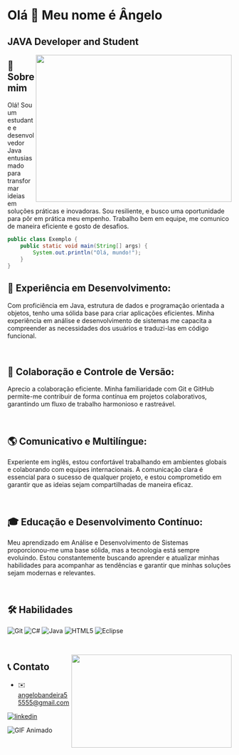 Olá 👋 Meu nome é Ângelo
=======================

JAVA Developer and Student
------------
<p>
<img src="https://raw.githubusercontent.com/abhisheknaiidu/abhisheknaiidu/master/code.gif" width="440" height="330" align="right"/>
    
## 🚀 Sobre mim
Olá! Sou um estudante e desenvolvedor Java entusiasmado para transformar ideias em soluções práticas e inovadoras. Sou resiliente, e busco uma oportunidade para pôr em prática meu empenho. Trabalho bem em equipe, me comunico de maneira eficiente e gosto de desafios.

```java
public class Exemplo {
    public static void main(String[] args) {
        System.out.println("Olá, mundo!");
    }
}
```
 
</p>

## 💼 Experiência em Desenvolvimento:
Com proficiência em Java, estrutura de dados e programação orientada a objetos, tenho uma sólida base para criar aplicações eficientes. Minha experiência em análise e desenvolvimento de sistemas me capacita a compreender as necessidades dos usuários e traduzi-las em código funcional. 

&nbsp;
## 🔗 Colaboração e Controle de Versão:
Aprecio a colaboração eficiente. Minha familiaridade com Git e GitHub permite-me contribuir de forma contínua em projetos colaborativos, garantindo um fluxo de trabalho harmonioso e rastreável.

&nbsp;
## 🌎 Comunicativo e Multilíngue:
Experiente em inglês, estou confortável trabalhando em ambientes globais e colaborando com equipes internacionais. A comunicação clara é essencial para o sucesso de qualquer projeto, e estou comprometido em garantir que as ideias sejam compartilhadas de maneira eficaz.

&nbsp;
## 🎓 Educação e Desenvolvimento Contínuo:
Meu aprendizado em Análise e Desenvolvimento de Sistemas proporcionou-me uma base sólida, mas a tecnologia está sempre evoluindo. Estou constantemente buscando aprender e atualizar minhas habilidades para acompanhar as tendências e garantir que minhas soluções sejam modernas e relevantes.

&nbsp;
## 🛠 Habilidades
![Git](https://img.shields.io/badge/git-%23F05033.svg?style=for-the-badge&logo=git&logoColor=white)
![C#](https://img.shields.io/badge/c%23-%23239120.svg?style=for-the-badge&logo=c-sharp&logoColor=white)
![Java](https://img.shields.io/badge/java-%23ED8B00.svg?style=for-the-badge&logo=openjdk&logoColor=white) 
![HTML5](https://img.shields.io/badge/html5-%23E34F26.svg?style=for-the-badge&logo=html5&logoColor=white)
![Eclipse](https://img.shields.io/badge/Eclipse-FE7A16.svg?style=for-the-badge&logo=Eclipse&logoColor=white)

&nbsp;

<img src="https://media.tenor.com/1Wi0B03o12MAAAAC/steinsgate-thumbs-up.gif" width="360" height="209" align="right"/>

## 📞 Contato
* ✉️   [angelobandeira55555@gmail.com](mailto:angelobandeira55555@gmail.com)

[![linkedin](https://img.shields.io/badge/linkedin-0A66C2?style=for-the-badge&logo=linkedin&logoColor=white)](https://www.linkedin.com/in/angelobages/)

![GIF Animado](https://raw.githubusercontent.com/mayhemantt/mayhemantt/Update/svg/Bottom.svg)
